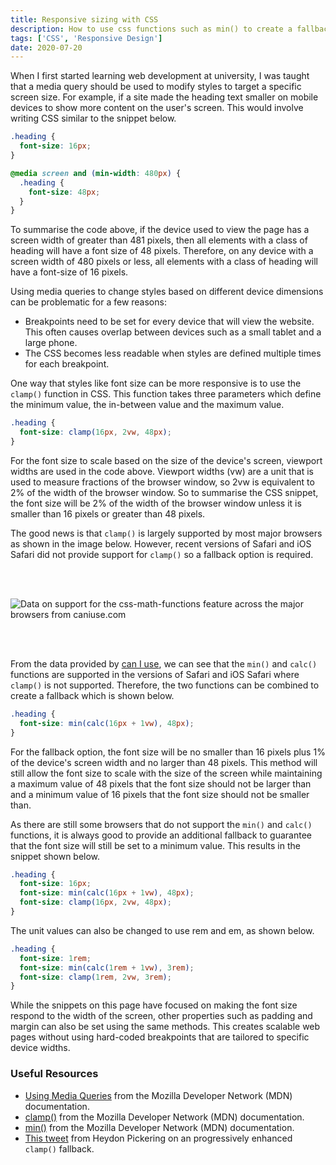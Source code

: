 ```yaml
---
title: Responsive sizing with CSS
description: How to use css functions such as min() to create a fallback for clamp()
tags: ['CSS', 'Responsive Design']
date: 2020-07-20
---
```


When I first started learning web development at university, I was taught that a media query should be used to modify styles to target a specific screen size. For example, if a site made the heading text smaller on mobile devices to show more content on the user's screen. This would involve writing CSS similar to the snippet below.

```css
.heading {
  font-size: 16px;
}

@media screen and (min-width: 480px) {
  .heading {
    font-size: 48px;
  }
}
```

To summarise the code above, if the device used to view the page has a screen width of greater than 481 pixels, then all elements with a class of heading will have a font size of 48 pixels. Therefore, on any device with a screen width of 480 pixels or less, all elements with a class of heading will have a font-size of 16 pixels.

Using media queries to change styles based on different device dimensions can be problematic for a few reasons:

- Breakpoints need to be set for every device that will view the website. This often causes overlap between devices such as a small tablet and a large phone.
- The CSS becomes less readable when styles are defined multiple times for each breakpoint.

One way that styles like font size can be more responsive is to use the `clamp()` function in CSS. This function takes three parameters which define the minimum value, the in-between value and the maximum value.

```css
.heading {
  font-size: clamp(16px, 2vw, 48px);
}
```

For the font size to scale based on the size of the device's screen, viewport widths are used in the code above. Viewport widths (vw) are a unit that is used to measure fractions of the browser window, so 2vw is equivalent to 2% of the width of the browser window. So to summarise the CSS snippet, the font size will be 2% of the width of the browser window unless it is smaller than 16 pixels or greater than 48 pixels.

The good news is that `clamp()` is largely supported by most major browsers as shown in the image below. However, recent versions of Safari and iOS Safari did not provide support for `clamp()` so a fallback option is required.

<!-- markdownlint-disable MD033 -->
<picture>
  <source type="image/webp" srcset="https://caniuse.bitsofco.de/image/css-math-functions.webp">
  <source type="image/png" srcset="https://caniuse.bitsofco.de/image/css-math-functions.png">
  <img style="margin: 3rem auto" src="https://caniuse.bitsofco.de/image/css-math-functions.jpg" alt="Data on support for the css-math-functions feature across the major browsers from caniuse.com">
  <caption>
</picture>

From the data provided by [can I use](https://caniuse.com/), we can see that the `min()` and `calc()` functions are supported in the versions of Safari and iOS Safari where `clamp()` is not supported. Therefore, the two functions can be combined to create a fallback which is shown below.

```css
.heading {
  font-size: min(calc(16px + 1vw), 48px);
}
```

For the fallback option, the font size will be no smaller than 16 pixels plus 1% of the device's screen width and no larger than 48 pixels. This method will still allow the font size to scale with the size of the screen while maintaining a maximum value of 48 pixels that the font size should not be larger than and a minimum value of 16 pixels that the font size should not be smaller than.

As there are still some browsers that do not support the `min()` and `calc()` functions, it is always good to provide an additional fallback to guarantee that the font size will still be set to a minimum value. This results in the snippet shown below.

```css
.heading {
  font-size: 16px;
  font-size: min(calc(16px + 1vw), 48px);
  font-size: clamp(16px, 2vw, 48px);
}
```

The unit values can also be changed to use rem and em, as shown below.

```css
.heading {
  font-size: 1rem;
  font-size: min(calc(1rem + 1vw), 3rem);
  font-size: clamp(1rem, 2vw, 3rem);
}
```

While the snippets on this page have focused on making the font size respond to the width of the screen, other properties such as padding and margin can also be set using the same methods. This creates scalable web pages without using hard-coded breakpoints that are tailored to specific device widths.

### Useful Resources

- [Using Media Queries](https://developer.mozilla.org/en-US/docs/Web/CSS/Media_Queries/Using_media_queries) from the Mozilla Developer Network (MDN) documentation.
- [clamp()](https://developer.mozilla.org/en-US/docs/Web/CSS/clamp) from the Mozilla Developer Network (MDN) documentation.
- [min()](https://developer.mozilla.org/en-US/docs/Web/CSS/min) from the Mozilla Developer Network (MDN) documentation.
- [This tweet](https://twitter.com/heydonworks/status/1255462784088891392) from Heydon Pickering on an progressively enhanced `clamp()` fallback.
